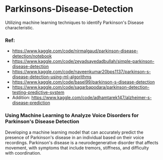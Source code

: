 # Parkinsons-Disease-Detection

Utilizing machine learning techniques to identify Parkinson's Disease characteristic.

### Ref: 
- https://www.kaggle.com/code/nirmalgaud/parkinson-disease-detection/notebook
- https://www.kaggle.com/code/zeyadsayedadbullah/simple-parkinson-disease-detection
- https://www.kaggle.com/code/naveenkumar20bps1137/parkinson-s-disease-detection-using-ml-algorithms
- https://www.kaggle.com/code/basel99/parkinson-s-disease-detection
- https://www.kaggle.com/code/sagarbapodara/parkinson-detection-testing-predictive-system
- Addition: https://www.kaggle.com/code/adhamtarek147/alzheimer-s-disease-prediction

### Using Machine Learning to Analyze Voice Disorders for Parkinson's Disease Detection
Developing a machine learning model that can accurately predict the presence of Parkinson's disease in an individual based on their voice recordings. 
Parkinson's disease is a neurodegenerative disorder that affects movement, with symptoms that include tremors, stiffness, and difficulty with coordination.

